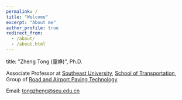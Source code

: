 ```yaml
---
permalink: /
title: "Welcome"
excerpt: "About me"
author_profile: true
redirect_from: 
  - /about/
  - /about.html
---
```

title: "Zheng Tong (童峥)", Ph.D.

Associate Professor at [Southeast University](https://www.seu.edu.cn/english/main.htm), [School of Transportation](https://tc.seu.edu.cn/jsdw/list.htm), Group of [Road and Airport Paving Technology](https://tc.seu.edu.cn/2022/1103/c25770a425777/page.htm)

Email: tongzheng@seu.edu.cn






